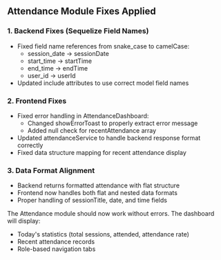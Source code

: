 
## Attendance Module Fixes Applied

### 1. Backend Fixes (Sequelize Field Names)
- Fixed field name references from snake_case to camelCase:
  - session_date → sessionDate
  - start_time → startTime
  - end_time → endTime
  - user_id → userId
- Updated include attributes to use correct model field names

### 2. Frontend Fixes
- Fixed error handling in AttendanceDashboard:
  - Changed showErrorToast to properly extract error message
  - Added null check for recentAttendance array
- Updated attendanceService to handle backend response format correctly
- Fixed data structure mapping for recent attendance display

### 3. Data Format Alignment
- Backend returns formatted attendance with flat structure
- Frontend now handles both flat and nested data formats
- Proper handling of sessionTitle, date, and time fields

The Attendance module should now work without errors. The dashboard will display:
- Today's statistics (total sessions, attended, attendance rate)
- Recent attendance records
- Role-based navigation tabs


